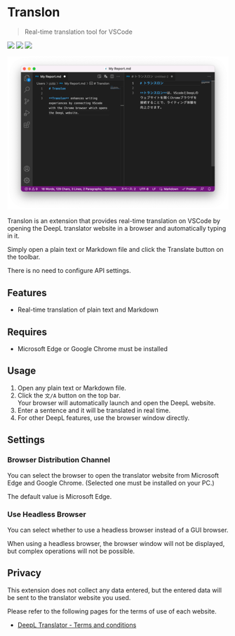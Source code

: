# Translon

> Real-time translation tool for VSCode

![](https://vsmarketplacebadge.apphb.com/version/FusionDev.translon.svg) ![](https://vsmarketplacebadge.apphb.com/installs-short/FusionDev.translon.svg) ![](https://img.shields.io/github/license/fus1ondev/translon)

![screenshot](images/ss.png)

Translon is an extension that provides real-time translation on VSCode by opening the DeepL translator website in a browser and automatically typing in it.

Simply open a plain text or Markdown file and click the Translate button on the toolbar.

There is no need to configure API settings.

## Features

- Real-time translation of plain text and Markdown

## Requires

- Microsoft Edge or Google Chrome must be installed

## Usage

1. Open any plain text or Markdown file.
2. Click the `文/A` button on the top bar.<br/>Your browser will automatically launch and open the DeepL website.
3. Enter a sentence and it will be translated in real time.
4. For other DeepL features, use the browser window directly.

## Settings

### Browser Distribution Channel

You can select the browser to open the translator website from Microsoft Edge and Google Chrome. (Selected one must be installed on your PC.)

The default value is Microsoft Edge.

### Use Headless Browser

You can select whether to use a headless browser instead of a GUI browser.

When using a headless browser, the browser window will not be displayed, but complex operations will not be possible.

## Privacy

This extension does not collect any data entered, but the entered data will be sent to the translator website you used.

Please refer to the following pages for the terms of use of each website.

- [DeepL Translator - Terms and conditions](https://www.deepl.com/pro-license?tab=free)